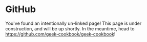 # GitHub

You've found an intentionally un-linked page! This page is under construction, and will be up shortly. In the meantime, head to <https://github.com/geek-cookbook/geek-cookbook>!
